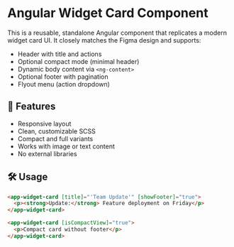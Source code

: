 # Angular Widget Card Component

This is a reusable, standalone Angular component that replicates a modern widget card UI. It closely matches the Figma design and supports:

- Header with title and actions
- Optional compact mode (minimal header)
- Dynamic body content via `<ng-content>`
- Optional footer with pagination
- Flyout menu (action dropdown)

## 🧱 Features

- Responsive layout
- Clean, customizable SCSS
- Compact and full variants
- Works with image or text content
- No external libraries

## 🛠️ Usage

```html
<app-widget-card [title]="'Team Update'" [showFooter]="true">
  <p><strong>Update:</strong> Feature deployment on Friday</p>
</app-widget-card>

<app-widget-card [isCompactView]="true">
  <p>Compact card without footer</p>
</app-widget-card>
